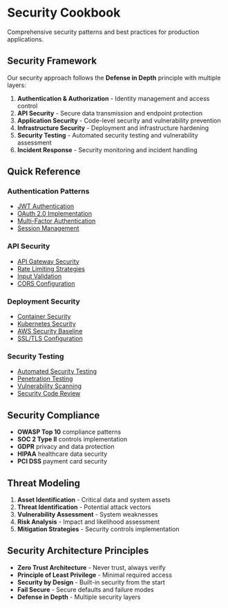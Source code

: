 # Security Cookbook

Comprehensive security patterns and best practices for production applications.

## Security Framework

Our security approach follows the **Defense in Depth** principle with multiple layers:

1. **Authentication & Authorization** - Identity management and access control
2. **API Security** - Secure data transmission and endpoint protection
3. **Application Security** - Code-level security and vulnerability prevention
4. **Infrastructure Security** - Deployment and infrastructure hardening
5. **Security Testing** - Automated security testing and vulnerability assessment
6. **Incident Response** - Security monitoring and incident handling

## Quick Reference

### Authentication Patterns
- [JWT Authentication](./auth/jwt-patterns.md)
- [OAuth 2.0 Implementation](./auth/oauth-implementation.md)
- [Multi-Factor Authentication](./auth/mfa-patterns.md)
- [Session Management](./auth/session-security.md)

### API Security
- [API Gateway Security](./api/gateway-security.md)
- [Rate Limiting Strategies](./api/rate-limiting.md)
- [Input Validation](./api/input-validation.md)
- [CORS Configuration](./api/cors-security.md)

### Deployment Security
- [Container Security](./deployment/container-security.md)
- [Kubernetes Security](./deployment/k8s-security.md)
- [AWS Security Baseline](./deployment/aws-security.md)
- [SSL/TLS Configuration](./deployment/tls-security.md)

### Security Testing
- [Automated Security Testing](./testing/automated-testing.md)
- [Penetration Testing](./testing/pentest-guide.md)
- [Vulnerability Scanning](./testing/vulnerability-scanning.md)
- [Security Code Review](./testing/code-review.md)

## Security Compliance

- **OWASP Top 10** compliance patterns
- **SOC 2 Type II** controls implementation
- **GDPR** privacy and data protection
- **HIPAA** healthcare data security
- **PCI DSS** payment card security

## Threat Modeling

1. **Asset Identification** - Critical data and system assets
2. **Threat Identification** - Potential attack vectors
3. **Vulnerability Assessment** - System weaknesses
4. **Risk Analysis** - Impact and likelihood assessment
5. **Mitigation Strategies** - Security controls implementation

## Security Architecture Principles

- **Zero Trust Architecture** - Never trust, always verify
- **Principle of Least Privilege** - Minimal required access
- **Security by Design** - Built-in security from the start
- **Fail Secure** - Secure defaults and failure modes
- **Defense in Depth** - Multiple security layers